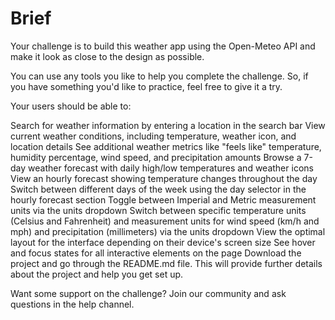 # Brief

Your challenge is to build this weather app using the Open-Meteo API and make it look as close to the design as possible.

You can use any tools you like to help you complete the challenge. So, if you have something you'd like to practice, feel free to give it a try.

Your users should be able to:

Search for weather information by entering a location in the search bar
View current weather conditions, including temperature, weather icon, and location details
See additional weather metrics like "feels like" temperature, humidity percentage, wind speed, and precipitation amounts
Browse a 7-day weather forecast with daily high/low temperatures and weather icons
View an hourly forecast showing temperature changes throughout the day
Switch between different days of the week using the day selector in the hourly forecast section
Toggle between Imperial and Metric measurement units via the units dropdown
Switch between specific temperature units (Celsius and Fahrenheit) and measurement units for wind speed (km/h and mph) and precipitation (millimeters) via the units dropdown
View the optimal layout for the interface depending on their device's screen size
See hover and focus states for all interactive elements on the page
Download the project and go through the README.md file. This will provide further details about the project and help you get set up.

Want some support on the challenge? Join our community and ask questions in the help channel.
